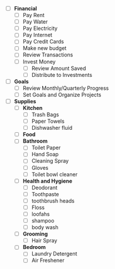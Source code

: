 - [ ] **Financial**
	- [ ] Pay Rent
	- [ ] Pay Water
	- [ ] Pay Electricity
	- [ ] Pay Internet
	- [ ] Pay Credit Cards
	- [ ] Make new budget
	- [ ] Review Transactions
	- [ ] Invest Money
		- [ ] Review Amount Saved
		- [ ] Distribute to Investments
- [ ] **Goals**
	- [ ] Review Monthly/Quarterly Progress
	- [ ] Set Goals and Organize Projects
- [ ] **Supplies**
	- [ ] **Kitchen**
		- [ ] Trash Bags
		- [ ] Paper Towels
		- [ ] Dishwasher fluid
	- [ ] **Food**
	- [ ] **Bathroom**
		- [ ] Toilet Paper
		- [ ] Hand Soap
		- [ ] Cleaning Spray
		- [ ] Gloves
		- [ ] Toilet bowl cleaner
	- [ ] **Health and Hygiene**
		- [ ] Deodorant
		- [ ] Toothpaste
		- [ ] toothbrush heads
		- [ ] Floss
		- [ ] loofahs
		- [ ] shampoo
		- [ ] body wash
	- [ ] **Grooming**
		- [ ] Hair Spray
	- [ ] **Bedroom**
		- [ ] Laundry Detergent
		- [ ] Air Freshener